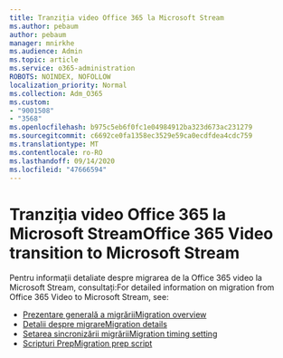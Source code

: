 ```yaml
---
title: Tranziția video Office 365 la Microsoft Stream
ms.author: pebaum
author: pebaum
manager: mnirkhe
ms.audience: Admin
ms.topic: article
ms.service: o365-administration
ROBOTS: NOINDEX, NOFOLLOW
localization_priority: Normal
ms.collection: Adm_O365
ms.custom:
- "9001508"
- "3568"
ms.openlocfilehash: b975c5eb6f0fc1e04984912ba323d673ac231279
ms.sourcegitcommit: c6692ce0fa1358ec3529e59ca0ecdfdea4cdc759
ms.translationtype: MT
ms.contentlocale: ro-RO
ms.lasthandoff: 09/14/2020
ms.locfileid: "47666594"
---
```

# <a name="office-365-video-transition-to-microsoft-stream"></a><span data-ttu-id="f42fd-102">Tranziția video Office 365 la Microsoft Stream</span><span class="sxs-lookup"><span data-stu-id="f42fd-102">Office 365 Video transition to Microsoft Stream</span></span>

<span data-ttu-id="f42fd-103">Pentru informații detaliate despre migrarea de la Office 365 video la Microsoft Stream, consultați:</span><span class="sxs-lookup"><span data-stu-id="f42fd-103">For detailed information on migration from Office 365 Video to Microsoft Stream, see:</span></span>

- [<span data-ttu-id="f42fd-104">Prezentare generală a migrării</span><span class="sxs-lookup"><span data-stu-id="f42fd-104">Migration overview</span></span>](https://docs.microsoft.com/stream/migrate-from-office-365)
- [<span data-ttu-id="f42fd-105">Detalii despre migrare</span><span class="sxs-lookup"><span data-stu-id="f42fd-105">Migration details</span></span>](https://docs.microsoft.com/stream/migration-experience)
- [<span data-ttu-id="f42fd-106">Setarea sincronizării migrării</span><span class="sxs-lookup"><span data-stu-id="f42fd-106">Migration timing setting</span></span>](https://docs.microsoft.com/stream/migration-o365video-timing-setting)
- [<span data-ttu-id="f42fd-107">Scripturi Prep</span><span class="sxs-lookup"><span data-stu-id="f42fd-107">Migration prep script</span></span>](https://docs.microsoft.com/stream/migration-o365video-prep)
